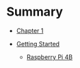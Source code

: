 # Summary

- [Chapter 1](./chapter_1.md)

- [Getting Started](getting-started/README.md)
    - [Raspberry Pi 4B](getting-started/rpi.md)
